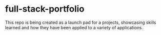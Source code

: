 # full-stack-portfolio
This repo is being created as a launch pad for a projects, showcasing skills learned and how they have been applied to a variety of applications.
